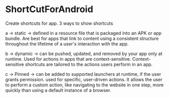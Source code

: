 # ShortCutForAndroid

Create shortcuts for app. 
 3 ways to show shortcuts
 
  a -> static -> defined in a resource file that is packaged into an APK or app bundle.
  Are best for apps that link to content using a consistent structure throughout the lifetime of a user's interaction with the app.
  
  b -> dynamic -> can be pushed, updated, and removed by your app only at runtime.
  Used for actions in apps that are context-sensitive. Context-sensitive shortcuts are tailored to the actions users perform in an app. 
  
  c -> Pinned -> can be added to supported launchers at runtime, if the user grants permission.
   used for specific, user-driven actions. 
   It allows the user to perform a custom action, like navigating to the website in one step, more quickly than using a default instance of a browser.
